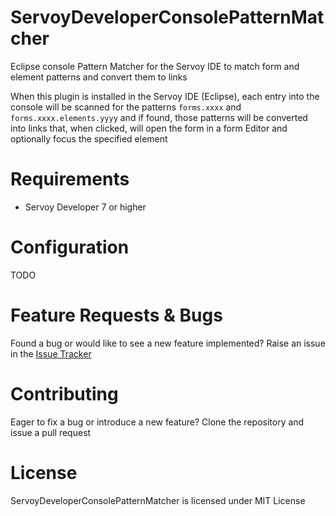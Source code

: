 # ServoyDeveloperConsolePatternMatcher
Eclipse console Pattern Matcher for the Servoy IDE to match form and element patterns and convert them to links

When this plugin is installed in the Servoy IDE (Eclipse), each entry into the console will be scanned for the patterns `forms.xxxx` and `forms.xxxx.elements.yyyy` and if found, those patterns will be converted into links that, when clicked, will open the form in a form Editor and optionally focus the specified element

# Requirements
- Servoy Developer 7 or higher

# Configuration
TODO

# Feature Requests & Bugs
Found a bug or would like to see a new feature implemented? Raise an issue in the [Issue Tracker](https://github.com/TheOrangeDots/ServoyDeveloperConsolePatternMatcher/issues)

# Contributing
Eager to fix a bug or introduce a new feature? Clone the repository and issue a pull request

# License
ServoyDeveloperConsolePatternMatcher is licensed under MIT License
